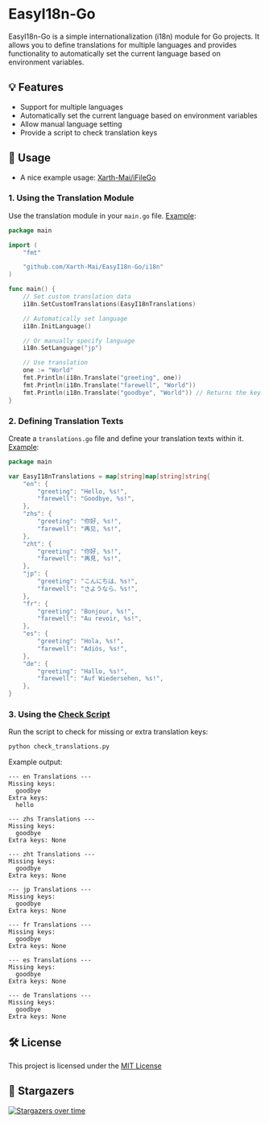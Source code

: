 # EasyI18n-Go

EasyI18n-Go is a simple internationalization (i18n) module for Go projects. It allows you to define translations for multiple languages and provides functionality to automatically set the current language based on environment variables.

## 💡 Features

- Support for multiple languages
- Automatically set the current language based on environment variables
- Allow manual language setting
- Provide a script to check translation keys

## 📝 Usage

- A nice example usage: [Xarth-Mai/iFileGo](https://github.com/Xarth-Mai/iFileGo)

### 1. Using the Translation Module

Use the translation module in your `main.go` file. [Example](https://github.com/Xarth-Mai/EasyI18n-Go/blob/main/main.go):

```go
package main

import (
	"fmt"

	"github.com/Xarth-Mai/EasyI18n-Go/i18n"
)

func main() {
	// Set custom translation data
	i18n.SetCustomTranslations(EasyI18nTranslations)

	// Automatically set language
	i18n.InitLanguage()

	// Or manually specify language
	i18n.SetLanguage("jp")

	// Use translation
	one := "World"
	fmt.Println(i18n.Translate("greeting", one))
	fmt.Println(i18n.Translate("farewell", "World"))
	fmt.Println(i18n.Translate("goodbye", "World")) // Returns the key name if no match is found
}
```

### 2. Defining Translation Texts

Create a `translations.go` file and define your translation texts within it. [Example](https://github.com/Xarth-Mai/EasyI18n-Go/blob/main/translations.go):

```go
package main

var EasyI18nTranslations = map[string]map[string]string{
	"en": {
		"greeting": "Hello, %s!",
		"farewell": "Goodbye, %s!",
	},
	"zhs": {
		"greeting": "你好, %s!",
		"farewell": "再见, %s!",
	},
	"zht": {
		"greeting": "你好, %s!",
		"farewell": "再見, %s!",
	},
	"jp": {
		"greeting": "こんにちは、%s!",
		"farewell": "さようなら、%s!",
	},
	"fr": {
		"greeting": "Bonjour, %s!",
		"farewell": "Au revoir, %s!",
	},
	"es": {
		"greeting": "Hola, %s!",
		"farewell": "Adiós, %s!",
	},
	"de": {
		"greeting": "Hallo, %s!",
		"farewell": "Auf Wiedersehen, %s!",
	},
}
```

### 3. Using the [Check Script](https://github.com/Xarth-Mai/EasyI18n-Go/blob/main/check_translations.py)

Run the script to check for missing or extra translation keys:

```bash
python check_translations.py
```

Example output:

```
--- en Translations ---
Missing keys:
  goodbye
Extra keys:
  hello

--- zhs Translations ---
Missing keys:
  goodbye
Extra keys: None

--- zht Translations ---
Missing keys:
  goodbye
Extra keys: None

--- jp Translations ---
Missing keys:
  goodbye
Extra keys: None

--- fr Translations ---
Missing keys:
  goodbye
Extra keys: None

--- es Translations ---
Missing keys:
  goodbye
Extra keys: None

--- de Translations ---
Missing keys:
  goodbye
Extra keys: None
```

## 🛠 License

This project is licensed under the [MIT License](https://github.com/Xarth-Mai/EasyI18n-Go?tab=MIT-1-ov-file#)

## 🌟 Stargazers

[![Stargazers over time](https://starchart.cc/Xarth-Mai/EasyI18n-Go.svg?variant=adaptive)](https://starchart.cc/Xarth-Mai/EasyI18n-Go)
